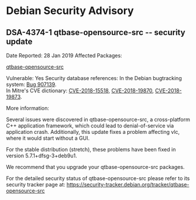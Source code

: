 
Debian Security Advisory
========================


DSA-4374-1 qtbase-opensource-src -- security update
---------------------------------------------------



Date Reported:
28 Jan 2019
Affected Packages:

[qtbase-opensource-src](https://packages.debian.org/src:qtbase-opensource-src)

Vulnerable:
Yes
Security database references:
In the Debian bugtracking system: [Bug 907139](https://bugs.debian.org/cgi-bin/bugreport.cgi?bug=907139).  
In Mitre's CVE dictionary: [CVE-2018-15518](https://security-tracker.debian.org/tracker/CVE-2018-15518), [CVE-2018-19870](https://security-tracker.debian.org/tracker/CVE-2018-19870), [CVE-2018-19873](https://security-tracker.debian.org/tracker/CVE-2018-19873).  

More information:

Several issues were discovered in qtbase-opensource-src, a
cross-platform C++ application framework, which could lead to
denial-of-service via application crash. Additionally, this update
fixes a problem affecting vlc, where it would start without a GUI.


For the stable distribution (stretch), these problems have been fixed in
version 5.7.1+dfsg-3+deb9u1.


We recommend that you upgrade your qtbase-opensource-src packages.


For the detailed security status of qtbase-opensource-src please refer to
its security tracker page at:
<https://security-tracker.debian.org/tracker/qtbase-opensource-src>





